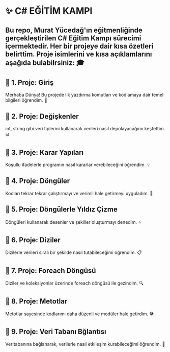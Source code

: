 # ✨ C# EĞİTİM KAMPI 

## Bu repo, Murat Yücedağ'ın eğitmenliğinde gerçekleştirilen C# Eğitim Kampı sürecimi içermektedir. Her bir projeye dair kısa özetleri belirttim. Proje isimlerini ve kısa açıklamlarını aşağıda bulabilrsiniz: 🎓

## 📍 1. Proje: Giriş
Merhaba Dünya! Bu projede ilk yazdırma komutları ve kodlamaya dair temel bilgileri öğrendim. 🚀

## 📍 2. Proje: Değişkenler
int, string gibi veri tiplerini kullanarak verileri nasıl depolayacağımı keşfettim. 📊

## 📍 3. Proje: Karar Yapıları
Koşullu ifadelerle programın nasıl kararlar verebileceğini öğrendim. 💡

## 📍 4. Proje: Döngüler
Kodları tekrar tekrar çalıştırmayı ve verimli hale getirmeyi uyguladım. 🔁

## 📍 5. Proje: Döngülerle Yıldız Çizme
Döngüleri kullanarak desenler ve şekiller oluşturmayı denedim. ⭐

## 📍 6. Proje: Diziler
Dizilerle verileri sıralı bir şekilde nasıl tutabileceğimi öğrendim. 📋

## 📍 7. Proje: Foreach Döngüsü
Diziler ve koleksiyonlar üzerinde foreach döngüsü ile gezindim. 🔍

## 📍 8. Proje: Metotlar
Metotlar sayesinde kodlarımı daha düzenli ve modüler hale getirdim. 🛠️

## 📍 9. Proje: Veri Tabanı Bğlantısı
Veritabanına bağlanarak, verilerle nasıl etkileşim kurabileceğimi öğrendim. 💾
